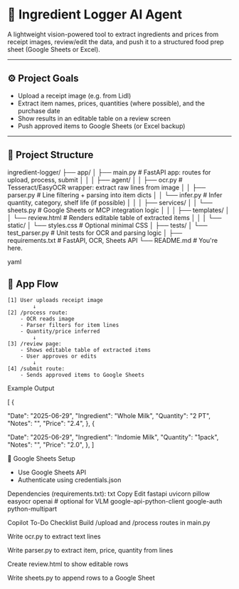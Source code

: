 # 🧾 Ingredient Logger AI Agent

A lightweight vision-powered tool to extract ingredients and prices from receipt images, review/edit the data, and push it to a structured food prep sheet (Google Sheets or Excel).

---

## ⚙️ Project Goals

- Upload a receipt image (e.g. from Lidl)
- Extract item names, prices, quantities (where possible), and the purchase date
- Show results in an editable table on a review screen
- Push approved items to Google Sheets (or Excel backup)

---

## 📁 Project Structure

ingredient-logger/
├── app/
│ ├── main.py # FastAPI app: routes for upload, process, submit
│ │
│ ├── agent/
│ │ ├── ocr.py # Tesseract/EasyOCR wrapper: extract raw lines from image
│ │ ├── parser.py # Line filtering + parsing into item dicts
│ │ └── infer.py # Infer quantity, category, shelf life (if possible)
│ │
│ ├── services/
│ │ └── sheets.py # Google Sheets or MCP integration logic
│ │
│ ├── templates/
│ │ └── review.html # Renders editable table of extracted items
│ │
│ └── static/
│ └── styles.css # Optional minimal CSS
│
├── tests/
│ └── test_parser.py # Unit tests for OCR and parsing logic
│
├── requirements.txt # FastAPI, OCR, Sheets API
└── README.md # You're here.

yaml
## 🧠 App Flow

```text
[1] User uploads receipt image
        ↓
[2] /process route:
    - OCR reads image
    - Parser filters for item lines
    - Quantity/price inferred
        ↓
[3] /review page:
    - Shows editable table of extracted items
    - User approves or edits
        ↓
[4] /submit route:
    - Sends approved items to Google Sheets
```


Example Output

[
  {
    
  "Date": "2025-06-29",
  "Ingredient": "Whole Milk",
  "Quantity": "2 PT",
  "Notes": "",
  "Price": "2.4",
  },
  {
    
  "Date": "2025-06-29",
  "Ingredient": "Indomie Milk",
  "Quantity": "1pack",
  "Notes": "",
  "Price": "2.0",
  },
]


🧾 Google Sheets Setup
- Use Google Sheets API
- Authenticate using credentials.json


Dependencies (requirements.txt):
txt
Copy
Edit
fastapi
uvicorn
pillow
easyocr
openai           # optional for VLM
google-api-python-client
google-auth
python-multipart


Copilot To-Do Checklist
 Build /upload and /process routes in main.py

 Write ocr.py to extract text lines

 Write parser.py to extract item, price, quantity from lines

 Create review.html to show editable rows

 Write sheets.py to append rows to a Google Sheet
